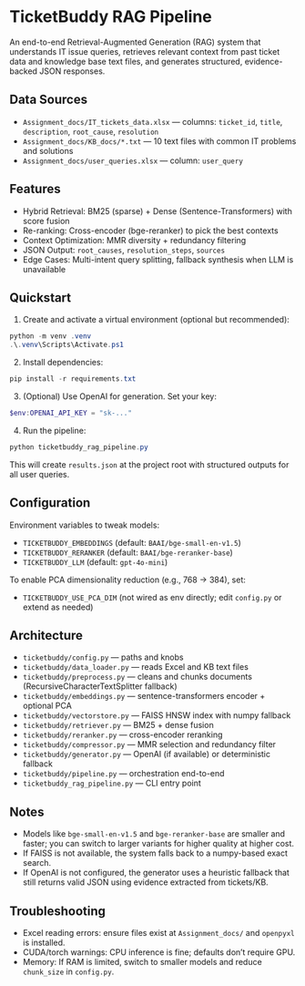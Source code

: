 # TicketBuddy RAG Pipeline

An end-to-end Retrieval-Augmented Generation (RAG) system that understands IT issue queries, retrieves relevant context from past ticket data and knowledge base text files, and generates structured, evidence-backed JSON responses.

## Data Sources
- `Assignment_docs/IT_tickets_data.xlsx` — columns: `ticket_id`, `title`, `description`, `root_cause`, `resolution`
- `Assignment_docs/KB_docs/*.txt` — 10 text files with common IT problems and solutions
- `Assignment_docs/user_queries.xlsx` — column: `user_query`

## Features
- Hybrid Retrieval: BM25 (sparse) + Dense (Sentence-Transformers) with score fusion
- Re-ranking: Cross-encoder (bge-reranker) to pick the best contexts
- Context Optimization: MMR diversity + redundancy filtering
- JSON Output: `root_causes`, `resolution_steps`, `sources`
- Edge Cases: Multi-intent query splitting, fallback synthesis when LLM is unavailable

## Quickstart

1) Create and activate a virtual environment (optional but recommended):

```powershell
python -m venv .venv
.\.venv\Scripts\Activate.ps1
```

2) Install dependencies:

```powershell
pip install -r requirements.txt
```

3) (Optional) Use OpenAI for generation. Set your key:

```powershell
$env:OPENAI_API_KEY = "sk-..."
```

4) Run the pipeline:

```powershell
python ticketbuddy_rag_pipeline.py
```

This will create `results.json` at the project root with structured outputs for all user queries.

## Configuration
Environment variables to tweak models:
- `TICKETBUDDY_EMBEDDINGS` (default: `BAAI/bge-small-en-v1.5`)
- `TICKETBUDDY_RERANKER` (default: `BAAI/bge-reranker-base`)
- `TICKETBUDDY_LLM` (default: `gpt-4o-mini`)

To enable PCA dimensionality reduction (e.g., 768 -> 384), set:
- `TICKETBUDDY_USE_PCA_DIM` (not wired as env directly; edit `config.py` or extend as needed)

## Architecture
- `ticketbuddy/config.py` — paths and knobs
- `ticketbuddy/data_loader.py` — reads Excel and KB text files
- `ticketbuddy/preprocess.py` — cleans and chunks documents (RecursiveCharacterTextSplitter fallback)
- `ticketbuddy/embeddings.py` — sentence-transformers encoder + optional PCA
- `ticketbuddy/vectorstore.py` — FAISS HNSW index with numpy fallback
- `ticketbuddy/retriever.py` — BM25 + dense fusion
- `ticketbuddy/reranker.py` — cross-encoder reranking
- `ticketbuddy/compressor.py` — MMR selection and redundancy filter
- `ticketbuddy/generator.py` — OpenAI (if available) or deterministic fallback
- `ticketbuddy/pipeline.py` — orchestration end-to-end
- `ticketbuddy_rag_pipeline.py` — CLI entry point

## Notes
- Models like `bge-small-en-v1.5` and `bge-reranker-base` are smaller and faster; you can switch to larger variants for higher quality at higher cost.
- If FAISS is not available, the system falls back to a numpy-based exact search.
- If OpenAI is not configured, the generator uses a heuristic fallback that still returns valid JSON using evidence extracted from tickets/KB.

## Troubleshooting
- Excel reading errors: ensure files exist at `Assignment_docs/` and `openpyxl` is installed.
- CUDA/torch warnings: CPU inference is fine; defaults don’t require GPU.
- Memory: If RAM is limited, switch to smaller models and reduce `chunk_size` in `config.py`.
